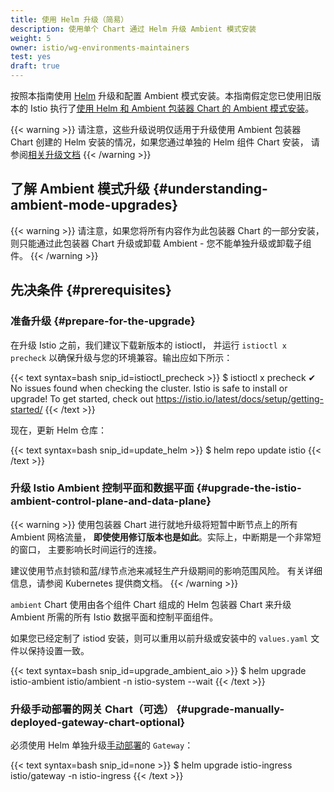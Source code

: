 ```yaml
---
title: 使用 Helm 升级（简易）
description: 使用单个 Chart 通过 Helm 升级 Ambient 模式安装
weight: 5
owner: istio/wg-environments-maintainers
test: yes
draft: true
---
```


按照本指南使用 [Helm](https://helm.sh/docs/) 升级和配置
Ambient 模式安装。本指南假定您已使用旧版本的 Istio
执行了[使用 Helm 和 Ambient 包装器 Chart 的 Ambient 模式安装](/zh/docs/ambient/install/helm/all-in-one)。

{{< warning >}}
请注意，这些升级说明仅适用于升级使用 Ambient 包装器 Chart 创建的
Helm 安装的情况，如果您通过单独的 Helm 组件 Chart 安装，
请参阅[相关升级文档](/zh/docs/ambient/upgrade/helm)
{{< /warning >}}

## 了解 Ambient 模式升级 {#understanding-ambient-mode-upgrades}

{{< warning >}}
请注意，如果您将所有内容作为此包装器 Chart 的一部分安装，
则只能通过此包装器 Chart 升级或卸载 Ambient - 您不能单独升级或卸载子组件。
{{< /warning >}}

## 先决条件 {#prerequisites}

### 准备升级 {#prepare-for-the-upgrade}

在升级 Istio 之前，我们建议下载新版本的 istioctl，
并运行 `istioctl x precheck` 以确保升级与您的环境兼容。输出应如下所示：

{{< text syntax=bash snip_id=istioctl_precheck >}}
$ istioctl x precheck
✔ No issues found when checking the cluster. Istio is safe to install or upgrade!
  To get started, check out <https://istio.io/latest/docs/setup/getting-started/>
{{< /text >}}

现在，更新 Helm 仓库：

{{< text syntax=bash snip_id=update_helm >}}
$ helm repo update istio
{{< /text >}}

### 升级 Istio Ambient 控制平面和数据平面 {#upgrade-the-istio-ambient-control-plane-and-data-plane}

{{< warning >}}
使用包装器 Chart 进行就地升级将短暂中断节点上的所有 Ambient 网格流量，
**即使使用修订版本也是如此**。实际上，中断期是一个非常短的窗口，
主要影响长时间运行的连接。

建议使用节点封锁和蓝/绿节点池来减轻生产升级期间的影响范围风险。
有关详细信息，请参阅 Kubernetes 提供商文档。
{{< /warning >}}

`ambient` Chart 使用由各个组件 Chart 组成的 Helm 包装器
Chart 来升级 Ambient 所需的所有 Istio 数据平面和控制平面组件。

如果您已经定制了 istiod 安装，则可以重用以前升级或安装中的
`values.yaml` 文件以保持设置一致。

{{< text syntax=bash snip_id=upgrade_ambient_aio >}}
$ helm upgrade istio-ambient istio/ambient -n istio-system --wait
{{< /text >}}

### 升级手动部署的网关 Chart（可选） {#upgrade-manually-deployed-gateway-chart-optional}

必须使用 Helm 单独升级[手动部署](/zh/docs/tasks/traffic-management/ingress/gateway-api/#manual-deployment)的 `Gateway`：

{{< text syntax=bash snip_id=none >}}
$ helm upgrade istio-ingress istio/gateway -n istio-ingress
{{< /text >}}
